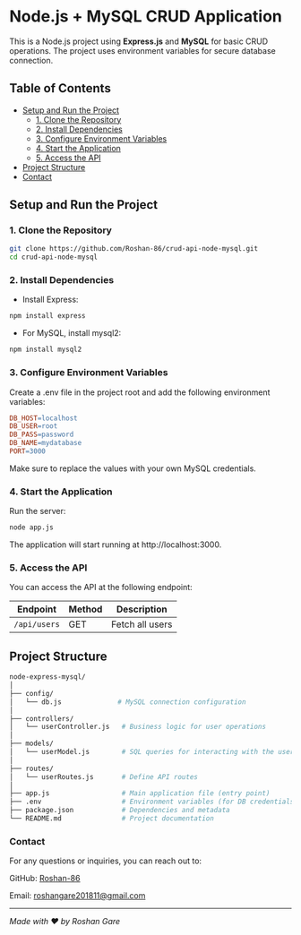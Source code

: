 # Node.js + MySQL CRUD Application

This is a Node.js project using **Express.js** and **MySQL** for basic CRUD operations. The project uses environment variables for secure database connection.

## Table of Contents
- [Setup and Run the Project](#setup-and-run-the-project)
  - [1. Clone the Repository](#1-clone-the-repository)
  - [2. Install Dependencies](#2-install-dependencies)
  - [3. Configure Environment Variables](#3-configure-environment-variables)
  - [4. Start the Application](#4-start-the-application)
  - [5. Access the API](#5-access-the-api)
- [Project Structure](#project-structure)
- [Contact](#contact)

## Setup and Run the Project

### 1. Clone the Repository

```bash
git clone https://github.com/Roshan-86/crud-api-node-mysql.git
cd crud-api-node-mysql
```
### 2. Install Dependencies
 - Install Express:

```bash
npm install express
```

- For MySQL, install mysql2:

```bash
npm install mysql2
```

### 3. Configure Environment Variables
Create a .env file in the project root and add the following environment variables:

```makefile
DB_HOST=localhost
DB_USER=root
DB_PASS=password
DB_NAME=mydatabase
PORT=3000
```
Make sure to replace the values with your own MySQL credentials.

### 4. Start the Application
Run the server:

```bash
node app.js
```
The application will start running at http://localhost:3000.

### 5. Access the API
You can access the API at the following endpoint:

| Endpoint     | Method | Description     |
|--------------|--------|-----------------|
| `/api/users` | GET    | Fetch all users |

## Project Structure

```bash
node-express-mysql/
│
├── config/
│   └── db.js              # MySQL connection configuration
│
├── controllers/
│   └── userController.js   # Business logic for user operations
│
├── models/
│   └── userModel.js        # SQL queries for interacting with the user table
│
├── routes/
│   └── userRoutes.js       # Define API routes
│
├── app.js                  # Main application file (entry point)
├── .env                    # Environment variables (for DB credentials)
├── package.json            # Dependencies and metadata
└── README.md               # Project documentation
```

### Contact
For any questions or inquiries, you can reach out to:

GitHub: [Roshan-86](https://github.com/Roshan-86)

Email: roshangare201811@gmail.com

---
*Made with ❤️ by Roshan Gare*